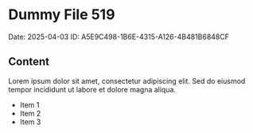 # Dummy File 519

Date: 2025-04-03
ID: A5E9C498-1B6E-4315-A126-4B481B6848CF

## Content

Lorem ipsum dolor sit amet, consectetur adipiscing elit.
Sed do eiusmod tempor incididunt ut labore et dolore magna aliqua.

* Item 1
* Item 2
* Item 3

